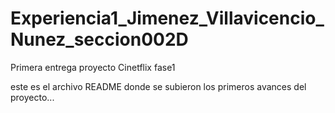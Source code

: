 # Experiencia1_Jimenez_Villavicencio_Nunez_seccion002D
Primera entrega proyecto Cinetflix fase1


este es el  archivo README donde se subieron los primeros  avances del proyecto...
